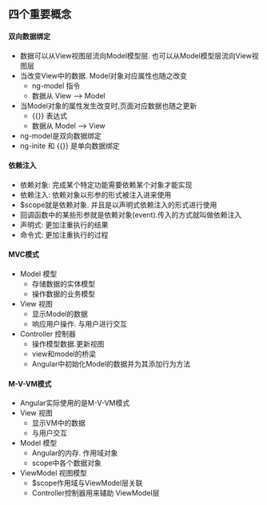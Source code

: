 ## 四个重要概念
#### 双向数据绑定
- 数据可以从View视图层流向Model模型层. 也可以从Model模型层流向View视图层
- 当改变View中的数据. Model对象对应属性也随之改变
	- ng-model 指令
	- 数据从 View --> Model
- 当Model对象的属性发生改变时,页面对应数据也随之更新
	- {{}}   表达式
	- 数据从 Model --> View
- ng-model是双向数据绑定
- ng-inite 和 {{}} 是单向数据绑定 

#### 依赖注入
- 依赖对象: 完成某个特定功能需要依赖某个对象才能实现
- 依赖注入: 依赖对象以形参的形式被注入进来使用
- $scope就是依赖对象. 并且是以声明式依赖注入的形式进行使用
- 回调函数中的某些形参就是依赖对象(event).传入的方式就叫做依赖注入
- 声明式: 更加注重执行的结果
- 命令式: 更加注重执行的过程

#### MVC模式
- Model 模型
	- 存储数据的实体模型
	- 操作数据的业务模型
- View 视图
	- 显示Model的数据
	- 响应用户操作. 与用户进行交互
- Controller 控制器
	- 操作模型数据.更新视图
	- view和model的桥梁
	- Angular中初始化Model的数据并为其添加行为方法

#### M-V-VM模式
- Angular实际使用的是M-V-VM模式
- View 视图
	- 显示VM中的数据
	- 与用户交互
- Model 模型
	- Angular的内存. 作用域对象 
	- scope中各个数据对象
- ViewModel 视图模型
	- $scope作用域与ViewModel层关联
	- Controller控制器用来辅助 ViewModel层